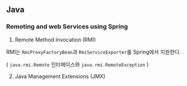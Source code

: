 ## Java



### Remoting and web Services using Spring

1. Remote Method Invocation (RMI)

RMI는 `RmiProxyFactoryBean`과 `RmiServiceExporter`를 Spring에서 지원한다.

( `java.rmi.Remote` 인터페이스와 `java.rmi.RemoteException` )


2. Java Management Extensions (JMX)


